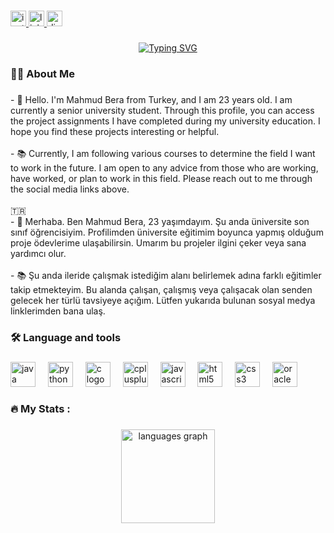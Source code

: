 <!--<div align="center">
  <img height="150" src=""  />
</div> -->

###

<div align="left">
  <a href="https://www.instagram.com/mahmudbera/" target="_blank">
    <img src="https://img.shields.io/static/v1?message=Instagram&logo=instagram&label=mahmudbera&color=E4405F&logoColor=white&labelColor=&style=for-the-badge" height="25" alt="instagram logo"  />
  </a>
  <a href="https://www.linkedin.com/in/mahmudberakarag%C3%B6z/" target="_blank">
    <img src="https://img.shields.io/static/v1?message=LinkedIn&logo=linkedin&label=&color=0077B5&logoColor=white&labelColor=&style=for-the-badge" height="25" alt="linkedin logo"  />
  </a>
  <a href="https://discord.com/users/mberak" target="_blank">
    <img src="https://img.shields.io/static/v1?message=Discord&logo=discord&label=&color=7289DA&logoColor=white&labelColor=&style=for-the-badge" height="25" alt="discord logo"  />
  </a>
</div>

###

<div align="center">
 <a href="https://github.com/mahmudbera">
  <img src="https://readme-typing-svg.demolab.com?font=Fira+Code&size=28&duration=3000&pause=500&center=true&vCenter=true&width=435&lines=%f0%9f%92%af+Mahmud+Bera+Karagöz+%f0%9f%92%af;%f0%9f%93%9a+Computer+Engineer+%f0%9f%92%bb;Welcome+To+My+Profile+%f0%9f%91%80" alt="Typing SVG" />
 </a>
</div>

###

<h3 align="left">👩‍💻  About Me</h3>

###

<p align="left">- 🔭 Hello. I'm Mahmud Bera from Turkey, and I am 23 years old. I am currently a senior university student. Through this profile, you can access the project assignments I have completed during my university education. I hope you find these projects interesting or helpful.<br><br>- 📚 Currently, I am following various courses to determine the field I want to work in the future. I am open to any advice from those who are working, have worked, or plan to work in this field. Please reach out to me through the social media links above.<br><br>🇹🇷<br>- 🔭 Merhaba. Ben Mahmud Bera, 23 yaşımdayım. Şu anda üniversite son sınıf öğrencisiyim. Profilimden üniversite eğitimim boyunca yapmış olduğum proje ödevlerime ulaşabilirsin. Umarım bu projeler ilgini çeker veya sana yardımcı olur. <br><br>- 📚 Şu anda ileride çalışmak istediğim alanı belirlemek adına farklı eğitimler takip etmekteyim. Bu alanda çalışan, çalışmış veya çalışacak olan senden gelecek her türlü tavsiyeye açığım. Lütfen yukarıda bulunan sosyal medya linklerimden bana ulaş.</p>

###

<h3 align="left">🛠 Language and tools</h3>

###

<div align="left">
  <img src="https://cdn.jsdelivr.net/gh/devicons/devicon/icons/java/java-original.svg" height="40" alt="java logo"  />
  <img width="12" />
  <img src="https://cdn.jsdelivr.net/gh/devicons/devicon/icons/python/python-original.svg" height="40" alt="python logo"  />
  <img width="12" />
  <img src="https://cdn.jsdelivr.net/gh/devicons/devicon/icons/c/c-plain.svg" height="40" alt="c logo"  />
  <img width="12" />
  <img src="https://cdn.jsdelivr.net/gh/devicons/devicon/icons/cplusplus/cplusplus-plain.svg" height="40" alt="cplusplus logo"  />
  <img width="12" />
  <img src="https://cdn.jsdelivr.net/gh/devicons/devicon/icons/javascript/javascript-plain.svg" height="40" alt="javascript logo"  />
  <img width="12" />
  <img src="https://cdn.jsdelivr.net/gh/devicons/devicon/icons/html5/html5-original.svg" height="40" alt="html5 logo"  />
  <img width="12" />
  <img src="https://cdn.jsdelivr.net/gh/devicons/devicon/icons/css3/css3-original.svg" height="40" alt="css3 logo"  />
  <img width="12" />
  <img src="https://cdn.jsdelivr.net/gh/devicons/devicon/icons/oracle/oracle-original.svg" height="40" alt="oracle logo"  />
</div>

###

<h3 align="left">🔥   My Stats :</h3>

###

<div align="center">
  <img src="https://github-readme-stats.vercel.app/api/top-langs?username=mahmudbera&locale=en&hide_title=false&layout=compact&card_width=320&langs_count=5&theme=dracula&hide_border=false&order=2" height="150" alt="languages graph"  />
</div>

###
